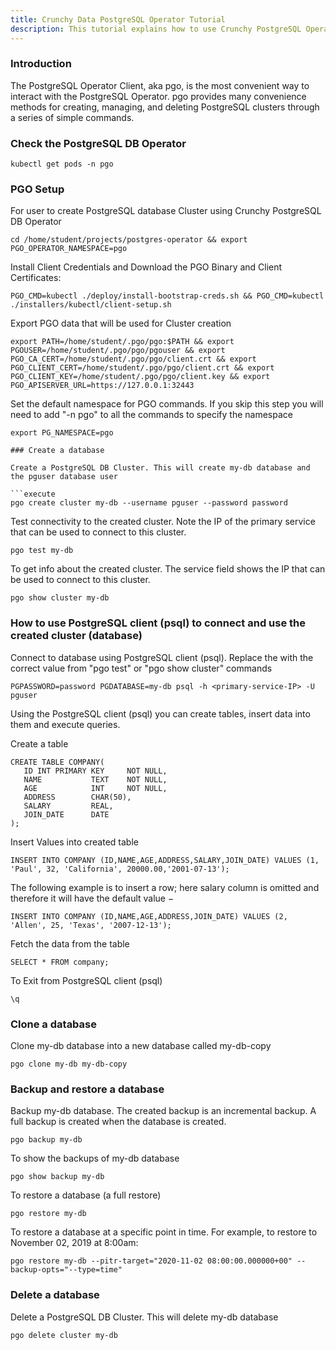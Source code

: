 ```yaml
---
title: Crunchy Data PostgreSQL Operator Tutorial
description: This tutorial explains how to use Crunchy PostgreSQL Operator
---
```


### Introduction

The PostgreSQL Operator Client, aka pgo, is the most convenient way to interact with the PostgreSQL Operator. pgo provides many convenience methods for creating, managing, and deleting PostgreSQL clusters through a series of simple commands.

### Check the PostgreSQL DB Operator 

```execute
kubectl get pods -n pgo
```

### PGO Setup

For user to create PostgreSQL database Cluster using Crunchy PostgreSQL DB Operator

```execute
cd /home/student/projects/postgres-operator && export PGO_OPERATOR_NAMESPACE=pgo 
```

Install Client Credentials and Download the PGO Binary and Client Certificates:

```execute
PGO_CMD=kubectl ./deploy/install-bootstrap-creds.sh && PGO_CMD=kubectl ./installers/kubectl/client-setup.sh
```

Export PGO data that will be used for Cluster creation

```execute
export PATH=/home/student/.pgo/pgo:$PATH && export PGOUSER=/home/student/.pgo/pgo/pgouser && export PGO_CA_CERT=/home/student/.pgo/pgo/client.crt && export PGO_CLIENT_CERT=/home/student/.pgo/pgo/client.crt && export PGO_CLIENT_KEY=/home/student/.pgo/pgo/client.key && export PGO_APISERVER_URL=https://127.0.0.1:32443
```

Set the default namespace for PGO commands. If you skip this step you will need to add "-n pgo" to all the commands to specify the namespace

```execute
export PG_NAMESPACE=pgo

### Create a database

Create a PostgreSQL DB Cluster. This will create my-db database and the pguser database user 

```execute
pgo create cluster my-db --username pguser --password password
```

Test connectivity to the created cluster. Note the IP of the primary service that can be used to connect to this cluster.
```execute
pgo test my-db
```

To get info about the created cluster. The service field shows the IP that can be used to connect to this cluster.
```execute
pgo show cluster my-db
```

### How to use PostgreSQL client (psql) to connect and use the created cluster (database)

Connect to database using PostgreSQL client (psql). Replace the <primary-service-IP> with the correct value from 
"pgo test" or "pgo show cluster" commands
```execute
PGPASSWORD=password PGDATABASE=my-db psql -h <primary-service-IP> -U pguser
```

Using the PostgreSQL client (psql) you can create tables, insert data into them and execute queries.

Create a table
```execute
CREATE TABLE COMPANY(
   ID INT PRIMARY KEY     NOT NULL,
   NAME           TEXT    NOT NULL,
   AGE            INT     NOT NULL,
   ADDRESS        CHAR(50),
   SALARY         REAL,
   JOIN_DATE	  DATE
);
```

Insert Values into created table

```execute
INSERT INTO COMPANY (ID,NAME,AGE,ADDRESS,SALARY,JOIN_DATE) VALUES (1, 'Paul', 32, 'California', 20000.00,'2001-07-13');
```
The following example is to insert a row; here salary column is omitted and therefore it will have the default value −
```execute
INSERT INTO COMPANY (ID,NAME,AGE,ADDRESS,JOIN_DATE) VALUES (2, 'Allen', 25, 'Texas', '2007-12-13');
```

Fetch the data from the table

```execute
SELECT * FROM company;
```

To Exit from PostgreSQL client (psql)

```execute
\q
```

### Clone a database

Clone my-db database into a new database called my-db-copy

```execute
pgo clone my-db my-db-copy
```

### Backup and restore a database

Backup my-db database. The created backup is an incremental backup. A full backup is created when the database is created.

```execute
pgo backup my-db
```

To show the backups of my-db database
```execute
pgo show backup my-db
```

To restore a database (a full restore)
```execute
pgo restore my-db
```

To restore a database at a specific point in time. For example, to restore to November 02, 2019 at 8:00am:
```execute
pgo restore my-db --pitr-target="2020-11-02 08:00:00.000000+00" --backup-opts="--type=time"
```

### Delete a database

Delete a PostgreSQL DB Cluster. This will delete my-db database

```execute
pgo delete cluster my-db
```



